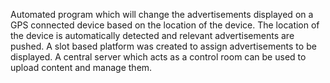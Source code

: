 Automated program which will change the advertisements displayed on a GPS connected device based on the location of the device. 
The location of the device is automatically detected and relevant advertisements are pushed. 
A slot based platform was created to assign advertisements to be displayed. 
A central server which acts as a control room can be used to upload content and manage them.
